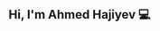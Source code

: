 ## Hi, I'm Ahmed Hajiyev 💻

<!-- ## Skill

 ###  Front-End

  <div >  
    <img style="margin: 10px" src="https://github.com/devicons/devicon/blob/master/icons/html5/html5-original.svg" alt="HTML5" height="40" />  
    <img style="margin: 10px" src="https://github.com/devicons/devicon/blob/master/icons/css3/css3-original.svg" alt="CSS3" height="40" />  
    <img style="margin: 10px" src="https://github.com/devicons/devicon/blob/master/icons/javascript/javascript-original.svg" alt="JavaScript" height="40" />  
    <img style="margin: 10px" src="https://github.com/devicons/devicon/blob/master/icons/jquery/jquery-original.svg" alt="JQuery" height="40" />  
<hr>
  
  ###  Back-End
  
  <div>
    <img style="margin: 10px" src="https://github.com/devicons/devicon/blob/master/icons/csharp/csharp-original.svg" alt="C#" height="40" />  
    <img style="margin: 10px" src="https://github.com/devicons/devicon/blob/master/icons/python/python-original.svg" alt="Python" height="40" />  
<hr>
  
  ###  Tools and other
  
  <div>
    <img style="margin: 10px" src="https://github.com/devicons/devicon/blob/master/icons/microsoftsqlserver/microsoftsqlserver-plain-wordmark.svg" alt="Sql" height="40" />  
    <img style="margin: 10px" src="https://github.com/devicons/devicon/blob/master/icons/mysql/mysql-original.svg" alt="MySQL" height="40" />
    <img style="margin: 10px" src="https://github.com/devicons/devicon/blob/master/icons/jupyter/jupyter-original-wordmark.svg" alt="Jupyter" height="40" />
    <img style="margin: 10px" src="https://github.com/devicons/devicon/blob/master/icons/numpy/numpy-original.svg" alt="Numpy" height="40" />
    <img style="margin: 10px" src="https://github.com/devicons/devicon/blob/master/icons/flask/flask-original.svg" alt="Flask" height="40" />
  -->
 
                                                                                                                                    

    
    
    

    
<!--![Ahmed's GitHub stats](https://github-readme-stats.vercel.app/api?username=AhmedHajiyev&theme=dark&show_icons=true)-->
<!--[![Top Langs](https://github-readme-stats.vercel.app/api/top-langs/?username=AhmedHajiyev&layout=compact)](https://github.com/AhmedHajiyev/)-->












